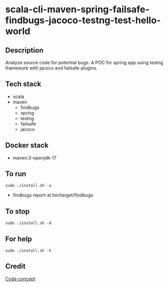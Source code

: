 # scala-cli-maven-spring-failsafe-findbugs-jacoco-testng-test-hello-world

## Description
Analyze source code for potential bugs.
A POC for spring app using testng
framework with jacoco and failsafe plugins.

## Tech stack
- scala
- maven
	- findbugs
  - spring
  - testng
  - failsafe
  - jacoco

## Docker stack
- maven:3-openjdk-17

## To run
`sudo ./install.sh -u`
- findbugs report at bin/target/findbugs

## To stop
`sudo ./install.sh -d`

## For help
`sudo ./install.sh -h`

## Credit
[Code concept](https://github.com/eugenp/tutorials/tree/master/testing-modules/testng)
